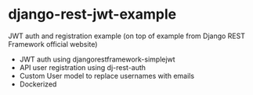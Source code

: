 # django-rest-jwt-example
JWT auth and registration example (on top of example from Django REST Framework official website)
- JWT auth using djangorestframework-simplejwt
- API user registration using dj-rest-auth
- Custom User model to replace usernames with emails
- Dockerized